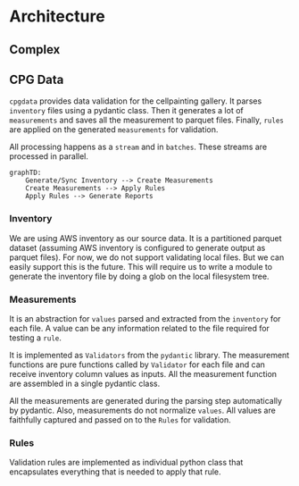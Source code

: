 # Architecture

## Complex

## CPG Data

`cpgdata` provides data validation for the cellpainting gallery. It parses
`inventory` files using a pydantic class. Then it generates a lot of
`measurements` and saves all the measurement to parquet files. Finally, `rules`
are applied on the generated `measurements` for validation.

All processing happens as a `stream` and in `batches`. These streams are
processed in parallel.

```mermaid
graphTD:
    Generate/Sync Inventory --> Create Measurements
    Create Measurements --> Apply Rules
    Apply Rules --> Generate Reports
```

### Inventory

We are using AWS inventory as our source data. It is a partitioned parquet
dataset (assuming AWS inventory is configured to generate output as parquet
files). For now, we do not support validating local files. But we can easily
support this is the future. This will require us to write a module to generate
the inventory file by doing a glob on the local filesystem tree.

### Measurements

It is an abstraction for `values` parsed and extracted from the `inventory` for
each file. A value can be any information related to the file required for
testing a `rule`.

It is implemented as `Validators` from the `pydantic` library. The measurement
functions are pure functions called by `Validator` for each file and can receive
inventory column values as inputs. All the measurement function are assembled in
a single pydantic class.

All the measurements are generated during the parsing step automatically by
pydantic. Also, measurements do not normalize `values`. All values are
faithfully captured and passed on to the `Rules` for validation.

### Rules

Validation rules are implemented as individual python class that encapsulates
everything that is needed to apply that rule.
